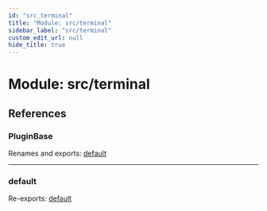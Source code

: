 ```yaml
---
id: "src_terminal"
title: "Module: src/terminal"
sidebar_label: "src/terminal"
custom_edit_url: null
hide_title: true
---
```


# Module: src/terminal

## References

### PluginBase

Renames and exports: [default](../classes/src_terminal_components_plugin.default.md)

___

### default

Re-exports: [default](../classes/src_terminal_components_terminal.default.md)
